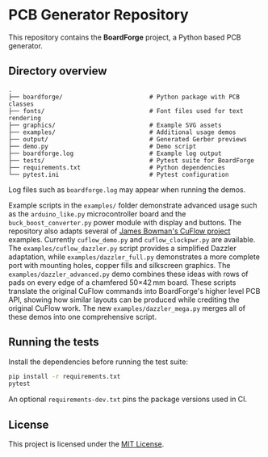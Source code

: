 # PCB Generator Repository

This repository contains the **BoardForge** project, a Python based PCB generator.

## Directory overview

```
.
├── boardforge/                        # Python package with PCB classes
├── fonts/                             # Font files used for text rendering
├── graphics/                          # Example SVG assets
├── examples/                          # Additional usage demos
├── output/                            # Generated Gerber previews
├── demo.py                            # Demo script
├── boardforge.log                     # Example log output
├── tests/                             # Pytest suite for BoardForge
├── requirements.txt                   # Python dependencies
└── pytest.ini                         # Pytest configuration
```

Log files such as `boardforge.log` may appear when running the demos.

Example scripts in the `examples/` folder demonstrate advanced usage such as
the `arduino_like.py` microcontroller board and the
`buck_boost_converter.py` power module with display and buttons.
The repository also adapts several of
[James Bowman's CuFlow project](https://github.com/jamesbowman/cuflow)
examples. Currently `cuflow_demo.py` and `cuflow_clockpwr.py` are available.
The `examples/cuflow_dazzler.py` script provides a simplified Dazzler
adaptation, while `examples/dazzler_full.py` demonstrates a more complete port
with mounting holes, copper fills and silkscreen graphics. The
`examples/dazzler_advanced.py` demo combines these ideas with rows of pads on
every edge of a chamfered 50×42 mm board. These scripts translate the original
CuFlow commands into BoardForge's higher level PCB API, showing how similar
layouts can be produced while crediting the original CuFlow work.
The new `examples/dazzler_mega.py` merges all of these demos into one
comprehensive script.

## Running the tests

Install the dependencies before running the test suite:

```bash
pip install -r requirements.txt
pytest
```
An optional `requirements-dev.txt` pins the package versions used in CI.

## License

This project is licensed under the [MIT License](LICENSE).
